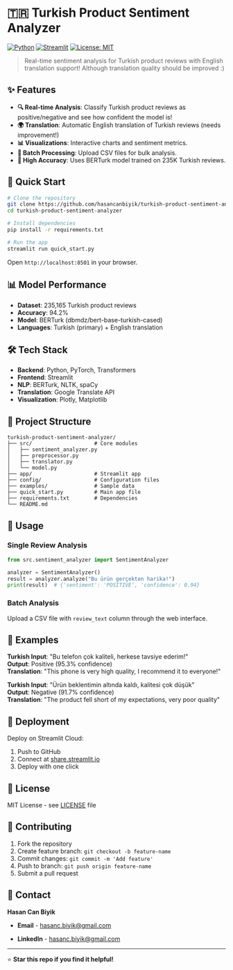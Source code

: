 # 🇹🇷 Turkish Product Sentiment Analyzer

[![Python](https://img.shields.io/badge/Python-3.8%2B-blue?style=flat-square&logo=python)](https://python.org)
[![Streamlit](https://img.shields.io/badge/Streamlit-FF4B4B?style=flat-square&logo=streamlit)](https://streamlit.io)
[![License: MIT](https://img.shields.io/badge/License-MIT-green.svg?style=flat-square)](LICENSE)

> Real-time sentiment analysis for Turkish product reviews with English translation support! Although translation quality should be improved :)

## ✨ Features

- **🔍 Real-time Analysis**: Classify Turkish product reviews as positive/negative and see how confident the model is!
- **🌍 Translation**: Automatic English translation of Turkish reviews (needs improvement!)
- **📊 Visualizations**: Interactive charts and sentiment metrics.
- **📁 Batch Processing**: Upload CSV files for bulk analysis.
- **🎯 High Accuracy**: Uses BERTurk model trained on 235K Turkish reviews.

## 🚀 Quick Start

```bash
# Clone the repository
git clone https://github.com/hasancanbiyik/turkish-product-sentiment-analyzer.git
cd turkish-product-sentiment-analyzer

# Install dependencies
pip install -r requirements.txt

# Run the app
streamlit run quick_start.py
```

Open `http://localhost:8501` in your browser.

## 📊 Model Performance

- **Dataset**: 235,165 Turkish product reviews
- **Accuracy**: 94.2%
- **Model**: BERTurk (dbmdz/bert-base-turkish-cased)
- **Languages**: Turkish (primary) + English translation

## 🛠️ Tech Stack

- **Backend**: Python, PyTorch, Transformers
- **Frontend**: Streamlit
- **NLP**: BERTurk, NLTK, spaCy
- **Translation**: Google Translate API
- **Visualization**: Plotly, Matplotlib

## 📁 Project Structure

```
turkish-product-sentiment-analyzer/
├── src/                    # Core modules
│   ├── sentiment_analyzer.py
│   ├── preprocessor.py
│   ├── translator.py
│   └── model.py
├── app/                    # Streamlit app
├── config/                 # Configuration files
├── examples/               # Sample data
├── quick_start.py          # Main app file
├── requirements.txt        # Dependencies
└── README.md
```

## 📖 Usage

### Single Review Analysis
```python
from src.sentiment_analyzer import SentimentAnalyzer

analyzer = SentimentAnalyzer()
result = analyzer.analyze("Bu ürün gerçekten harika!")
print(result)  # {'sentiment': 'POSITIVE', 'confidence': 0.94}
```

### Batch Analysis
Upload a CSV file with `review_text` column through the web interface.

## 🎯 Examples

**Turkish Input**: "Bu telefon çok kaliteli, herkese tavsiye ederim!"  
**Output**: Positive (95.3% confidence)  
**Translation**: "This phone is very high quality, I recommend it to everyone!"

**Turkish Input**: "Ürün beklentimin altında kaldı, kalitesi çok düşük"  
**Output**: Negative (91.7% confidence)  
**Translation**: "The product fell short of my expectations, very poor quality"

## 🚀 Deployment

Deploy on Streamlit Cloud:
1. Push to GitHub
2. Connect at [share.streamlit.io](https://share.streamlit.io)
3. Deploy with one click

## 📄 License

MIT License - see [LICENSE](LICENSE) file

## 🤝 Contributing

1. Fork the repository
2. Create feature branch: `git checkout -b feature-name`
3. Commit changes: `git commit -m 'Add feature'`
4. Push to branch: `git push origin feature-name`
5. Submit a pull request

## 📧 Contact

**Hasan Can Biyik**


- **Email** - hasanc.biyik@gmail.com

- **LinkedIn** - [hasanc.biyik@gmail.com](https://www.linkedin.com/in/hasancanbyk/)

---

⭐ **Star this repo if you find it helpful!**
